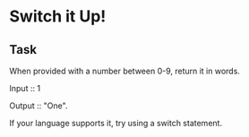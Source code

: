 # Switch it Up!

## Task
When provided with a number between 0-9, return it in words.

Input :: 1

Output :: "One".

If your language supports it, try using a switch statement.

